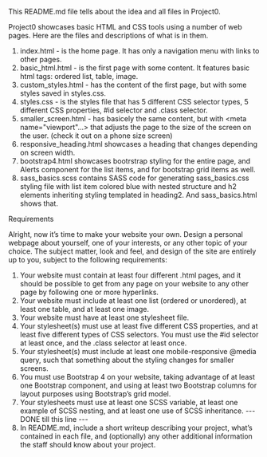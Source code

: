This README.md file tells about the idea and all files in Project0.

Project0 showcases basic HTML and CSS tools using a number of web pages. Here are the files and descriptions of what is in them.

1. index.html - is the home page. It has only a navigation menu with links to other pages.
2. basic_html.html - is the first page with some content. It features basic html tags: ordered list, table, image.
3. custom_styles.html - has the content of the first page, but with some styles saved in styles.css.
4. styles.css - is the styles file that has 5 different CSS selector types, 5 different CSS properties, #id selector and .class selector.
5. smaller_screen.html - has basicely the same content, but with <meta name="viewport"...> that adjusts the page to the size of the screen on the user. (check it out on a phone size screen)
6. responsive_heading.html showcases a heading that changes depending on screen width.
7. bootstrap4.html showcases bootrstrap styling for the entire page, and Alerts component for the list items, and for bootstrap grid items as well.
8. sass_basics.scss contains SASS code for generating sass_basics.css styling file with list item colored blue with nested structure and h2 elements inheriting styling templated in heading2. And sass_basics.html shows that.

Requirements

Alright, now it’s time to make your website your own. Design a personal webpage about yourself, one of your interests, or any other topic of your choice. The subject matter, look and feel, and design of the site are entirely up to you, subject to the following requirements:

1. Your website must contain at least four different .html pages, and it should be possible to get from any page on your website to any other page by following one or more hyperlinks.
2. Your website must include at least one list (ordered or unordered), at least one table, and at least one image.
3. Your website must have at least one stylesheet file.
4. Your stylesheet(s) must use at least five different CSS properties, and at least five different types of CSS selectors. You must use the #id selector at least once, and the .class selector at least once.
5. Your stylesheet(s) must include at least one mobile-responsive @media query, such that something about the styling changes for smaller screens.
6. You must use Bootstrap 4 on your website, taking advantage of at least one Bootstrap component, and using at least two Bootstrap columns for layout purposes using Bootstrap’s grid model.
7. Your stylesheets must use at least one SCSS variable, at least one example of SCSS nesting, and at least one use of SCSS inheritance.
--- DONE till this line ---
8. In README.md, include a short writeup describing your project, what’s contained in each file, and (optionally) any other additional information the staff should know about your project.